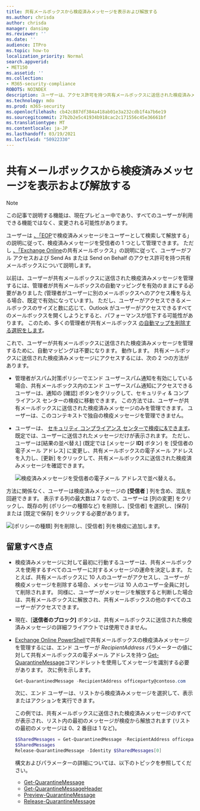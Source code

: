 ```yaml
---
title: 共有メールボックスから検疫済みメッセージを表示および解放する
ms.author: chrisda
author: chrisda
manager: dansimp
ms.reviewer: ''
ms.date: ''
audience: ITPro
ms.topic: how-to
localization_priority: Normal
search.appverid:
- MET150
ms.assetid: ''
ms.collection:
- M365-security-compliance
ROBOTS: NOINDEX
description: ユーザーは、アクセス許可を持つ共有メールボックスに送信された検疫済みメッセージを表示および処理する方法について説明します。
ms.technology: mdo
ms.prod: m365-security
ms.openlocfilehash: cb42c887df384a418ab01e3a232cdb1f4a7b6e19
ms.sourcegitcommit: 27b2b2e5c41934b918cac2c171556c45e36661bf
ms.translationtype: MT
ms.contentlocale: ja-JP
ms.lasthandoff: 03/19/2021
ms.locfileid: "50922330"
---
```

# <a name="view-and-release-quarantined-messages-from-shared-mailboxes"></a>共有メールボックスから検疫済みメッセージを表示および解放する

> [!NOTE]
> この記事で説明する機能は、現在プレビュー中であり、すべてのユーザーが利用できる機能ではなく、変更される可能性があります。

ユーザーは [、「EOP](find-and-release-quarantined-messages-as-a-user.md)で検疫済みメッセージをユーザーとして検索して解放する」の説明に従って、検疫済みメッセージを受信者の 1 つとして管理できます。 ただし [、「Exchange Online](/exchange/collaboration-exo/shared-mailboxes)の共有メールボックス」の説明に従って、ユーザーがフル アクセスおよび Send As または Send on Behalf のアクセス許可を持つ共有メールボックスについて説明します。

以前は、ユーザーが共有メールボックスに送信された検疫済みメッセージを管理するには、管理者が共有メールボックスの自動マッピングを有効のままにする必要がありました (管理者がユーザーに別のメールボックスへのアクセス権を与える場合、既定で有効になっています)。 ただし、ユーザーがアクセスできるメールボックスのサイズと数に応じて、Outlook がユーザーがアクセスできるすべてのメールボックスを開くしようとすると、パフォーマンスが低下する可能性があります。 このため、多くの管理者が共有メールボックス [の自動マップを削除する選択をします](/outlook/troubleshoot/profiles-and-accounts/remove-automapping-for-shared-mailbox)。

これで、ユーザーが共有メールボックスに送信された検疫済みメッセージを管理するために、自動マッピングは不要になります。 動作します。 共有メールボックスに送信された検疫済みメッセージにアクセスするには、次の 2 つの方法があります。

- 管理者がスパム対策[](configure-your-spam-filter-policies.md)ポリシーでエンド ユーザースパム通知を有効にしている場合、共有メールボックス内のエンド ユーザースパム通知にアクセスできるユーザーは、通知の [確認] ボタンをクリックして、セキュリティ & コンプライアンス センターの検疫に移動できます。 この方法では、ユーザーが共有メールボックスに送信された検疫済みメッセージのみを管理できます。 ユーザーは、このコンテキストで独自の検疫メッセージを管理できません。

- ユーザーは、 [セキュリティ コンプライアンス センターで検疫に&できます](find-and-release-quarantined-messages-as-a-user.md)。 既定では、ユーザーに送信されたメッセージだけが表示されます。 ただし、ユーザーは[結果の並べ替え] (既定では [メッセージ **ID]** ボタン) を [受信者の電子メール アドレス] に変更し、共有メールボックスの電子メール アドレスを入力し、[更新] をクリックして、共有メールボックスに送信された検疫済みメッセージを確認できます。 

  ![検疫済みメッセージを受信者の電子メール アドレスで並べ替える。](../../media/quarantine-sort-results-by-recipient-email-address.png)

方法に関係なく、ユーザーは検疫済みメッセージの **[受信者** ] 列を含め、混乱を回避できます。 表示する列の最大数は 7 なので、ユーザーは [列の変更] をクリックし、既存の列 (ポリシーの種類など) を削除し、[受信者] を選択し、[保存] または [既定で保存] をクリックする必要があります。 

  ![[ポリシーの種類] 列を削除し、[受信者] 列を検疫に追加します。](../../media/quarantine-add-recipient-column.png)

## <a name="things-to-keep-in-mind"></a>留意すべき点

- 検疫済みメッセージに対して最初に行動するユーザーは、共有メールボックスを使用するすべてのユーザーに対するメッセージの運命を決定します。 たとえば、共有メールボックスに 10 人のユーザーがアクセスし、ユーザーが検疫メッセージを削除する場合、メッセージは 10 人のユーザー全員に対して削除されます。 同様に、ユーザーがメッセージを解放すると判断した場合は、共有メールボックスに解放され、共有メールボックスの他のすべてのユーザーがアクセスできます。

- 現在、[**送信者のブロック]** ボタンは、共有メールボックスに送信された検疫済みメッセージの詳細フライアウトでは使用できません。

- [Exchange Online PowerShell](/powershell/exchange/connect-to-exchange-online-powershell)で共有メールボックスの検疫済みメッセージを管理するには、エンド ユーザーが _RecipientAddress_ パラメーターの値に対して共有メールボックスの電子メール アドレスを持つ [Get-QuarantineMessage](/powershell/module/exchange/get-quarantinemessage)コマンドレットを使用してメッセージを識別する必要があります。 次に例を示します。

  ```powershell
  Get-QuarantinedMessage -RecipientAddress officeparty@contoso.com
  ```

  次に、エンド ユーザーは、リストから検疫済みメッセージを選択して、表示またはアクションを実行できます。

  この例では、共有メールボックスに送信された検疫済みメッセージのすべてが表示され、リスト内の最初のメッセージが検疫から解放されます (リストの最初のメッセージは 0、2 番目は 1 など)。

  ```powershell
  $SharedMessages = Get-QuarantinedMessage -RecipientAddress officeparty@contoso.com | select -ExpandProperty Identity
  $SharedMessages
  Release-QuarantinedMessage -Identity $SharedMessages[0]
  ```

  構文およびパラメーターの詳細については、以下のトピックを参照してください。

  - [Get-QuarantineMessage](/powershell/module/exchange/get-quarantinemessage)
  - [Get-QuarantineMessageHeader](/powershell/module/exchange/get-quarantinemessageheader)
  - [Preview-QuarantineMessage](/powershell/module/exchange/preview-quarantinemessage)
  - [Release-QuarantineMessage](/powershell/module/exchange/release-quarantinemessage)